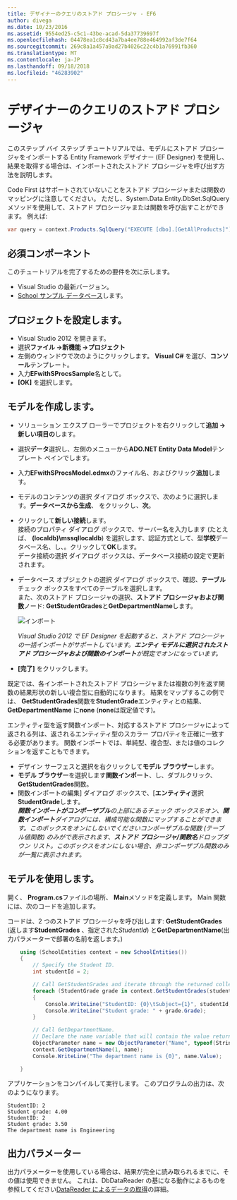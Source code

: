 ```yaml
---
title: デザイナーのクエリのストアド プロシージャ - EF6
author: divega
ms.date: 10/23/2016
ms.assetid: 9554ed25-c5c1-43be-acad-5da37739697f
ms.openlocfilehash: 04478ea1c8cd43a7ba4ee788e464992af3de7f64
ms.sourcegitcommit: 269c8a1a457a9ad27b4026c22c4b1a76991fb360
ms.translationtype: MT
ms.contentlocale: ja-JP
ms.lasthandoff: 09/18/2018
ms.locfileid: "46283902"
---
```

# <a name="designer-query-stored-procedures"></a>デザイナーのクエリのストアド プロシージャ
このステップ バイ ステップ チュートリアルでは、モデルにストアド プロシージャをインポートする Entity Framework デザイナー (EF Designer) を使用し、結果を取得する場合は、インポートされたストアド プロシージャを呼び出す方法を説明します。 

Code First はサポートされていないことをストアド プロシージャまたは関数のマッピングに注意してください。 ただし、System.Data.Entity.DbSet.SqlQuery メソッドを使用して、ストアド プロシージャまたは関数を呼び出すことができます。 例えば:
``` csharp
var query = context.Products.SqlQuery("EXECUTE [dbo].[GetAllProducts]")`;
```

## <a name="prerequisites"></a>必須コンポーネント

このチュートリアルを完了するための要件を次に示します。

- Visual Studio の最新バージョン。
- [School サンプル データベース](~/ef6/resources/school-database.md)します。

## <a name="set-up-the-project"></a>プロジェクトを設定します。

-   Visual Studio 2012 を開きます。
-   選択**ファイル -&gt;新機能 -&gt;プロジェクト**
-   左側のウィンドウで次のようにクリックします。 **Visual C\#** を選び、**コンソール**テンプレート。
-   入力**EFwithSProcsSample**名として。
-   **[OK]** を選択します。

## <a name="create-a-model"></a>モデルを作成します。

-   ソリューション エクスプ ローラーでプロジェクトを右クリックして**追加 -&gt;新しい項目の**します。
-   選択**データ**選択し、左側のメニューから**ADO.NET Entity Data Model**テンプレート ペインでします。
-   入力**EFwithSProcsModel.edmx**のファイル名、およびクリック**追加**します。
-   モデルのコンテンツの選択 ダイアログ ボックスで、次のように選択します。**データベースから生成**、 をクリックし、**次**。
-   クリックして**新しい接続**します。  
    接続のプロパティ ダイアログ ボックスで、サーバー名を入力します (たとえば、 **(localdb)\\mssqllocaldb**) を選択します、認証方式として、型**学校**データベース名、し、。クリックして**OK**します。  
    データ接続の選択 ダイアログ ボックスは、データベース接続の設定で更新されます。
-   データベース オブジェクトの選択 ダイアログ ボックスで、確認、**テーブル** チェック ボックスをすべてのテーブルを選択します。  
    また、次のストアド プロシージャの選択、**ストアド プロシージャおよび関数**ノード: **GetStudentGrades**と**GetDepartmentName**します。 

    ![インポート](~/ef6/media/import.jpg)

    *Visual Studio 2012 で EF Designer を起動すると、ストアド プロシージャの一括インポートがサポートしています。**エンティ モデルに選択されたストアド プロシージャおよび関数のインポート**が既定でオンになっています。*
-   **[完了]** をクリックします。

既定では、各インポートされたストアド プロシージャまたは複数の列を返す関数の結果形状の新しい複合型に自動的になります。 結果をマップするこの例では、 **GetStudentGrades**関数を**StudentGrade**エンティティとの結果、 **GetDepartmentName** に**none** (**none**は既定値です)。

エンティティ型を返す関数インポート、対応するストアド プロシージャによって返される列は、返されるエンティティ型のスカラー プロパティを正確に一致する必要があります。 関数インポートでは、単純型、複合型、または値のコレクションを返すこともできます。

-   デザイン サーフェスと選択を右クリックして**モデル ブラウザー**します。
-   **モデル ブラウザー**を選択します**関数インポート**、し、ダブルクリック、 **GetStudentGrades**関数。
-   関数インポートの編集] ダイアログ ボックスで、[**エンティティ**選択**StudentGrade**します。  
    ***関数インポートがコンポーザブル**の上部にあるチェック ボックスをオン、**関数インポート**ダイアログには、構成可能な関数にマップすることができます。このボックスをオンにしないでくださいコンポーザブルな関数 (テーブル値関数) のみがで表示されます、**ストアド プロシージャ/関数名**ドロップダウン リスト。このボックスをオンにしない場合、非コンポーザブル関数のみが一覧に表示されます。*

## <a name="use-the-model"></a>モデルを使用します。

開く、 **Program.cs**ファイルの場所、 **Main**メソッドを定義します。 Main 関数には、次のコードを追加します。

コードは、2 つのストアド プロシージャを呼び出します: **GetStudentGrades** (返します**StudentGrades** 、指定された*StudentId*) と**GetDepartmentName**(出力パラメーターで部署の名前を返します。)  

``` csharp
    using (SchoolEntities context = new SchoolEntities())
    {
        // Specify the Student ID.
        int studentId = 2;

        // Call GetStudentGrades and iterate through the returned collection.
        foreach (StudentGrade grade in context.GetStudentGrades(studentId))
        {
            Console.WriteLine("StudentID: {0}\tSubject={1}", studentId, grade.Subject);
            Console.WriteLine("Student grade: " + grade.Grade);
        }

        // Call GetDepartmentName.
        // Declare the name variable that will contain the value returned by the output parameter.
        ObjectParameter name = new ObjectParameter("Name", typeof(String));
        context.GetDepartmentName(1, name);
        Console.WriteLine("The department name is {0}", name.Value);

    }
```

アプリケーションをコンパイルして実行します。 このプログラムの出力は、次のようになります。

```
StudentID: 2
Student grade: 4.00
StudentID: 2
Student grade: 3.50
The department name is Engineering
```

<a name="output-parameters"></a>出力パラメーター
-----------------

出力パラメーターを使用している場合は、結果が完全に読み取られるまでに、その値は使用できません。 これは、DbDataReader の基になる動作によるものを参照してください[DataReader によるデータの取得](https://go.microsoft.com/fwlink/?LinkID=398589)の詳細。
